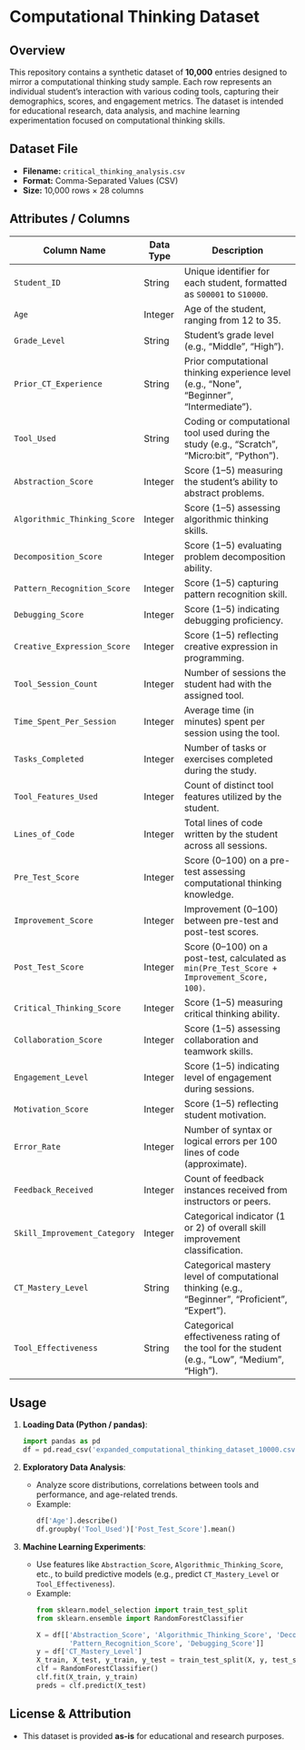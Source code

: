 # Computational Thinking Dataset

## Overview
This repository contains a synthetic dataset of **10,000** entries designed to mirror a computational thinking study sample. Each row represents an individual student’s interaction with various coding tools, capturing their demographics, scores, and engagement metrics. The dataset is intended for educational research, data analysis, and machine learning experimentation focused on computational thinking skills.

## Dataset File
- **Filename:** `critical_thinking_analysis.csv`
- **Format:** Comma-Separated Values (CSV)
- **Size:** 10,000 rows × 28 columns

## Attributes / Columns

| Column Name                        | Data Type | Description                                                                                                            |
|------------------------------------|-----------|------------------------------------------------------------------------------------------------------------------------|
| `Student_ID`                       | String    | Unique identifier for each student, formatted as `S00001` to `S10000`.                                                |
| `Age`                              | Integer   | Age of the student, ranging from 12 to 35.                                                                             |
| `Grade_Level`                      | String    | Student’s grade level (e.g., “Middle”, “High”).                                                                        |
| `Prior_CT_Experience`              | String    | Prior computational thinking experience level (e.g., “None”, “Beginner”, “Intermediate”).                              |
| `Tool_Used`                        | String    | Coding or computational tool used during the study (e.g., “Scratch”, “Micro:bit”, “Python”).                          |
| `Abstraction_Score`                | Integer   | Score (1–5) measuring the student’s ability to abstract problems.                                                      |
| `Algorithmic_Thinking_Score`       | Integer   | Score (1–5) assessing algorithmic thinking skills.                                                                     |
| `Decomposition_Score`              | Integer   | Score (1–5) evaluating problem decomposition ability.                                                                  |
| `Pattern_Recognition_Score`        | Integer   | Score (1–5) capturing pattern recognition skill.                                                                       |
| `Debugging_Score`                  | Integer   | Score (1–5) indicating debugging proficiency.                                                                          |
| `Creative_Expression_Score`        | Integer   | Score (1–5) reflecting creative expression in programming.                                                             |
| `Tool_Session_Count`               | Integer   | Number of sessions the student had with the assigned tool.                                                             |
| `Time_Spent_Per_Session`           | Integer   | Average time (in minutes) spent per session using the tool.                                                            |
| `Tasks_Completed`                  | Integer   | Number of tasks or exercises completed during the study.                                                               |
| `Tool_Features_Used`               | Integer   | Count of distinct tool features utilized by the student.                                                               |
| `Lines_of_Code`                    | Integer   | Total lines of code written by the student across all sessions.                                                        |
| `Pre_Test_Score`                   | Integer   | Score (0–100) on a pre-test assessing computational thinking knowledge.                                                |
| `Improvement_Score`                | Integer   | Improvement (0–100) between pre-test and post-test scores.                                                             |
| `Post_Test_Score`                  | Integer   | Score (0–100) on a post-test, calculated as `min(Pre_Test_Score + Improvement_Score, 100)`.                            |
| `Critical_Thinking_Score`          | Integer   | Score (1–5) measuring critical thinking ability.                                                                       |
| `Collaboration_Score`              | Integer   | Score (1–5) assessing collaboration and teamwork skills.                                                               |
| `Engagement_Level`                 | Integer   | Score (1–5) indicating level of engagement during sessions.                                                             |
| `Motivation_Score`                 | Integer   | Score (1–5) reflecting student motivation.                                                                              |
| `Error_Rate`                       | Integer   | Number of syntax or logical errors per 100 lines of code (approximate).                                                |
| `Feedback_Received`                | Integer   | Count of feedback instances received from instructors or peers.                                                         |
| `Skill_Improvement_Category`       | Integer   | Categorical indicator (1 or 2) of overall skill improvement classification.                                            |
| `CT_Mastery_Level`                 | String    | Categorical mastery level of computational thinking (e.g., “Beginner”, “Proficient”, “Expert”).                         |
| `Tool_Effectiveness`               | String    | Categorical effectiveness rating of the tool for the student (e.g., “Low”, “Medium”, “High”).                            |

## Usage
1. **Loading Data (Python / pandas)**:
   ```python
   import pandas as pd
   df = pd.read_csv('expanded_computational_thinking_dataset_10000.csv')
   ```

2. **Exploratory Data Analysis**:
   - Analyze score distributions, correlations between tools and performance, and age-related trends.
   - Example:
     ```python
     df['Age'].describe()
     df.groupby('Tool_Used')['Post_Test_Score'].mean()
     ```

3. **Machine Learning Experiments**:
   - Use features like `Abstraction_Score`, `Algorithmic_Thinking_Score`, etc., to build predictive models (e.g., predict `CT_Mastery_Level` or `Tool_Effectiveness`).
   - Example:
     ```python
     from sklearn.model_selection import train_test_split
     from sklearn.ensemble import RandomForestClassifier

     X = df[['Abstraction_Score', 'Algorithmic_Thinking_Score', 'Decomposition_Score', 
             'Pattern_Recognition_Score', 'Debugging_Score']]
     y = df['CT_Mastery_Level']
     X_train, X_test, y_train, y_test = train_test_split(X, y, test_size=0.2, random_state=42)
     clf = RandomForestClassifier()
     clf.fit(X_train, y_train)
     preds = clf.predict(X_test)
     ```

## License & Attribution
- This dataset is provided **as-is** for educational and research purposes.


